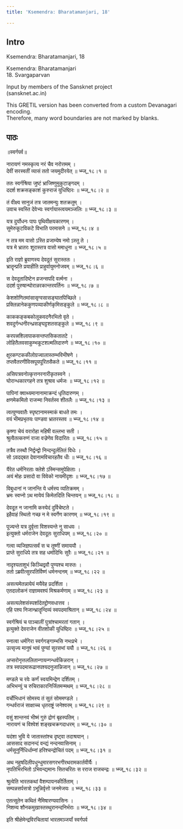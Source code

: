 ```yaml
---
title: 'Ksemendra: Bharatamanjari, 18'

---
```

## Intro
  
  
  
  
Ksemendra: Bharatamanjari, 18  
  
  
  
  
Ksemendra: Bharatamanjari  
18. Svargaparvan  
  
  
Input by members of the Sansknet project  
(sansknet.ac.in)  
  
  
  
This GRETIL version has been converted from a custom Devanagari encoding.  
Therefore, many word boundaries are not marked by blanks.  
  
  
  
  


## पाठः
  
  
  
  
  
  
॥स्वर्गपर्व॥  
  
  
नारायणं नमस्कृत्य नरं चैव नरोत्तमम्  ।  
देवीं सरस्वतीं व्यासं ततो जयमुदीरयेत्  ॥ भ्म्ज्_१८।१ ॥  
  
ततः स्वर्गश्रिया जुष्टं भ्राजिष्णुमुकुटाङ्गदम्  ।  
ददर्श शक्रसङ्काशं कुरुराजं युधिष्ठिरः  ॥ भ्म्ज्_१८।२ ॥  
  
तं वीक्ष्य सानुजं तत्र जातमन्युः शतक्रतुम्  ।  
उवाच स्वस्ति देवेभ्यः स्वर्गायास्त्वयमञ्जलिः  ॥ भ्म्ज्_१८।३ ॥  
  
यत्र दुर्योधनः पापः पृथिवीक्षयकारणम्  ।  
सुमेरुकूटविकटे विभाति परमासने  ॥ भ्म्ज्_१८।४ ॥  
  
न तत्र मम वासो ऽस्ति व्रजाम्येष नमो ऽस्तु ते  ।  
यत्र मे भ्रातरः शूरास्तत्र वासो ममाधुना  ॥ भ्म्ज्_१८।५ ॥  
  
इति राज्ञो ब्रुवाणस्य देवदूतं सुरास्ततः  ।  
भ्रातॄन्प्रति प्रयाहीति प्राहुर्वायुमनोजवम्  ॥ भ्म्ज्_१८।६ ॥  
  
स देवदूतादिष्टेन व्रजन्सपदि वर्त्मना  ।  
ददर्श पुरुषान्घोरान्नरकान्तरवर्तिनः  ॥ भ्म्ज्_१८।७ ॥  
  
केशशोणितमांसासृग्वसासङ्घातपिच्छिले  ।  
प्रक्लिन्नानेककुणपव्याकीर्णकृमिसङ्कुले  ॥ भ्म्ज्_१८।८ ॥  
  
काककङ्कबकोलूकवदनैरभितो वृते  ।  
शवदुर्गन्धनीरन्ध्रसङ्घट्टशतसङ्कुले  ॥ भ्म्ज्_१८।९ ॥  
  
करपत्त्रशिलापाकसन्तप्तसिकतातटे  ।  
लोहितैलवसाकुम्भकूटशल्मलिदारुणे  ॥ भ्म्ज्_१८।१० ॥  
  
क्षुरकण्टककीलोग्रज्वालास्तम्भविभीषणे  ।  
तप्तवैतरणीविस्रपूयपूरितसैकते  ॥ भ्म्ज्_१८।११ ॥  
  
असिपत्रवनोत्कृत्तनरनारीकृतस्वने  ।  
घोरान्धकारगहने तत्र शुश्राव धर्मजः  ॥ भ्म्ज्_१८।१२ ॥  
  
पापिनां क्वाथ्यमानानामाक्रन्दं धृतिदारुणम्  ।  
क्षणमेकमितो राजन्मा निवर्तस्व शीतलैः  ॥ भ्म्ज्_१८।१३ ॥  
  
त्वत्पुण्यवातैः स्पृष्टानामस्माकं बाधते तमः  ।  
वयं भीमप्रभृतयः पाण्डवा भ्रातरस्तव  ॥ भ्म्ज्_१८।१४ ॥  
  
कृष्णा चेयं वरारोहा महिषी वल्लभा सती  ।  
श्रुत्वैतत्करुणं राजा वज्रेणेव विदारितः  ॥ भ्म्ज्_१८।१५ ॥  
  
तत्रैव तस्थौ निर्द्वन्द्वो निन्दन्दुर्ललितं विधेः  ।  
सो ऽवदद्बत देवानामविचारहतैव धीः  ॥ भ्म्ज्_१८।१६ ॥  
  
यैरेत धर्मनिरताः क्लेशे ऽस्मिन्समुपेक्षिताः  ।  
अयं मोहः प्रसादो वा विवेको नायमीदृशः  ॥ भ्म्ज्_१८।१७ ॥  
  
विबुधानां न जानन्ति ये धर्मस्य व्यतिक्रमम्  ।  
भ्रमः स्वप्नो ऽथ मायेयं किमेतदिति चिन्तयन्  ॥ भ्म्ज्_१८।१८ ॥  
  
देवदूत न जानामि कस्येदं दुर्विचेष्टते  ।  
इहैवाहं स्थितो गच्छ न मे स्वर्गेण कारणम्  ॥ भ्म्ज्_१८।१९ ॥  
  
पूज्यन्ते यत्र दुर्वृत्ता विशस्यन्ते नु साधवः  ।  
इत्युक्तो धर्मराजेन देवदूतः सुराधिपम्  ॥ भ्म्ज्_१८।२० ॥  
  
गत्वा व्यजिज्ञपत्सर्वं स च तूष्णीं समाययौ  ।  
प्राप्ते सुराधिपे तत्र सह धर्मादिभिः सुरैः  ॥ भ्म्ज्_१८।२१ ॥  
  
नादृश्यताशुभं किञ्चिद्ववौ पुण्यश्च मारुतः  ।  
ततो ऽब्रवीत्सुरपतिर्विष्णं धर्मनन्दनम्  ॥ भ्म्ज्_१८।२२ ॥  
  
असत्यमेतन्नायेयं मयैवेह प्रदर्शिता  ।  
एतदालोकनं राज्ञामवश्यं मिश्रकर्मणाम्  ॥ भ्म्ज्_१८।२३ ॥  
  
असत्यलेशसंस्पर्शादेतद्द्रोणवधात्तव  ।  
एहि पश्य निजान्भ्रातॄन्दिव्यं स्वपदमाश्रितान्  ॥ भ्म्ज्_१८।२४ ॥  
  
स्वर्गश्रियं च पाञ्चालीं पुत्रांश्चामरतां गतान्  ।  
इत्युक्ते देवराजेन वीतशोकी युधिष्ठिरः  ॥ भ्म्ज्_१८।२५ ॥  
  
स्नात्वा धर्मगिरा स्वर्गगङ्गाम्भसि नभःप्रभे  ।  
उत्सृज्य मानुषं भावं पुण्यां सुरसभां ययौ  ॥ भ्म्ज्_१८।२६ ॥  
  
अप्सरोनृत्तललितान्गायन्गन्धर्वकिन्नरान्  ।  
तत्र स्वपदमारूढानपश्यदनुजान्निजान्  ॥ भ्म्ज्_१८।२७ ॥  
  
मण्डले च रवेः कर्णं स्वयमिन्द्रेण दर्शितम्  ।  
अभिभन्युं च रुचिराकारनिर्जितमन्मथम्  ॥ भ्म्ज्_१८।२८ ॥  
  
वर्चोभिधानं सोमस्य तं सुतं सोममण्डले  ।  
गन्धर्वराजं साक्षाच्च धृतराष्ट्रं जनेश्वरम्  ॥ भ्म्ज्_१८।२९ ॥  
  
वसुं शान्तनवं भीष्मं गुरुं द्रोणं बृहस्पतिम्  ।  
नारायणं च विश्वेशं शङ्खचक्रगदाधरम्  ॥ भ्म्ज्_१८।३० ॥  
  
यदंशा भुवि ये जातास्तांश्च दृष्ट्वा तदाश्रयान्  ।  
आससाद सदानन्दं वन्द्यं नन्दनवासिनाम्  ।  
धर्मसूनुर्निधिर्धाम्नां हरिश्चन्द्रोचितं पदम्  ॥ भ्म्ज्_१८।३१ ॥  
  
अथ नहुषदिलीपधुन्धुमारसगरभगीरथरामकार्तवीर्यैः  ।  
नृपतिभिरभितो ऽभिवन्द्यमानः सितचरितः स रराज राजचन्द्रः  ॥ भ्म्ज्_१८।३२ ॥  
  
श्रुत्वेति भारतकथां वैशम्पायनकीर्तिताम्  ।  
सम्पन्नसर्पसत्रो ऽभून्निर्वृत्तो जनमेजयः  ॥ भ्म्ज्_१८।३३ ॥  
  
एतत्सूतेन कथितं नैमिषारण्यवासिनः  ।  
निशम्य शौनकमुखास्तस्थुरानन्दनिर्भराः  ॥ भ्म्ज्_१८।३४ ॥  
  
  
इति श्रीक्षेमेन्द्रविरचितायां भारतमञ्जर्यां स्वर्गपर्व  
  
  
  
  
  
